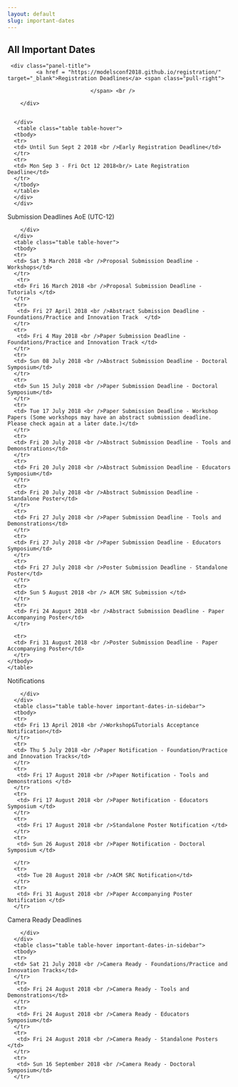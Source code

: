 ```yaml
---
layout: default
slug: important-dates
---
```

<div class="row">
 <div class="col-md-12" markdown="1">

<!-- Calls, Papers, Workshop submissions are Anywhere on Earth (i.e. UTC-12) -->

## All Important Dates


<div id="registration-dates" class="col-md-12">
    <div class="panel panel-primary">
      <div class="panel-heading">
	      
	 <div class="panel-title">
             <a href = "https://modelsconf2018.github.io/registration/" target="_blank">Registration Deadlines</a> <span class="pull-right"> 
                               
                              </span> <br />
	      
        </div>
	
	
      </div>
       <table class="table table-hover">
      <tbody>
      <tr>
      <td> Until Sun Sept 2 2018 <br />Early Registration Deadline</td>
      </tr>
      <tr>
      <td> Mon Sep 3 - Fri Oct 12 2018<br/> Late Registration Deadline</td>
      </tr>
      </tbody>
      </table>
      </div>
      </div>
<div id="submission-dates" class="col-md-12">
    <div class="panel panel-primary">
      <div class="panel-heading">
        <div class="panel-title">
             Submission Deadlines <span class="pull-right"> 
                                <span class="glyphicon glyphicon-globe"></span>
                                <span class="glyphicon glyphicon-time"></span>
                                AoE (UTC-12)
                              </span> <br />
	      
        </div>
      </div>
      <table class="table table-hover">
      <tbody>
      <tr>
      <td> Sat 3 March 2018 <br />Proposal Submission Deadline - Workshops</td>
      </tr>
       <tr>
      <td> Fri 16 March 2018 <br />Proposal Submission Deadline - Tutorials </td>
      </tr>
      <tr>
       <td> Fri 27 April 2018 <br />Abstract Submission Deadline - Foundations/Practice and Innovation Track  </td>
      </tr>
      <tr>
       <td> Fri 4 May 2018 <br />Paper Submission Deadline - Foundations/Practice and Innovation Track </td>
      </tr>
      <tr>
      <td> Sun 08 July 2018 <br />Abstract Submission Deadline - Doctoral Symposium</td>
      </tr>
      <tr>
      <td> Sun 15 July 2018 <br />Paper Submission Deadline - Doctoral Symposium</td>
      </tr>
      <tr>
      <td> Tue 17 July 2018 <br />Paper Submission Deadline - Workshop Papers (Some workshops may have an abstract submission deadline. Please check again at a later date.)</td>
      </tr>
      <tr>
      <td> Fri 20 July 2018 <br />Abstract Submission Deadline - Tools and Demonstrations</td>
      </tr>
      <tr>
      <td> Fri 20 July 2018 <br />Abstract Submission Deadline - Educators Symposium</td>
      </tr>
      <tr>
      <td> Fri 20 July 2018 <br />Abstract Submission Deadline - Standalone Poster</td>
      </tr>
      <tr>
      <td> Fri 27 July 2018 <br />Paper Submission Deadline - Tools and Demonstrations</td>
      </tr>
      <tr>
      <td> Fri 27 July 2018 <br />Paper Submission Deadline - Educators Symposium</td>
      </tr>
      <tr>
      <td> Fri 27 July 2018 <br />Poster Submission Deadline - Standalone Poster</td>
      </tr>
      <tr>
      <td> Sun 5 August 2018 <br /> ACM SRC Submission </td>
      </tr>
      <tr>
      <td> Fri 24 August 2018 <br />Abstract Submission Deadline - Paper Accompanying Poster</td>
      </tr>
      
      <tr>
      <td> Fri 31 August 2018 <br />Poster Submission Deadline - Paper Accompanying Poster</td>
      </tr>
   	</tbody>
   	</table>  
 </div>
 </div>

  <div id="notification-dates" class="col-md-12">
    <div class="panel panel-primary">
      <div class="panel-heading">
        <div class="panel-title">
             Notifications <span class="pull-right"> 
                                <!-- <span class="glyphicon glyphicon-globe"></span> -->
                                <!-- <span class="glyphicon glyphicon-time"></span> -->
                                <!-- AoE (UTC-12) -->
                              </span> <br />
	      
        </div>
      </div>
      <table class="table table-hover important-dates-in-sidebar">
      <tbody>
      <tr>
      <td> Fri 13 April 2018 <br />Workshop&Tutorials Acceptance Notification</td>
      </tr>
      <tr>
      <td> Thu 5 July 2018 <br />Paper Notification - Foundation/Practice and Innovation Tracks</td>
      </tr>
      <tr>
       <td> Fri 17 August 2018 <br />Paper Notification - Tools and Demonstrations </td>
      </tr>
      <tr>
       <td> Fri 17 August 2018 <br />Paper Notification - Educators Symposium </td>
      </tr>
      <tr>
       <td> Fri 17 August 2018 <br />Standalone Poster Notification </td>
      </tr>
      <tr>
       <td> Sun 26 August 2018 <br />Paper Notification - Doctoral Symposium </td>

      </tr>
      <tr>
       <td> Tue 28 August 2018 <br />ACM SRC Notification</td>
      </tr>
      <tr>
       <td> Fri 31 August 2018 <br />Paper Accompanying Poster Notification </td>
      </tr>
   </tbody>
   </table>  
  </div>
  </div>

  <div id="camera-dates" class="col-md-12">
    <div class="panel panel-primary">
      <div class="panel-heading">
        <div class="panel-title">
             Camera Ready Deadlines <span class="pull-right"> 
                                <!-- <span class="glyphicon glyphicon-globe"></span> -->
                                <!-- <span class="glyphicon glyphicon-time"></span> -->
                                <!-- AoE (UTC-12) -->
                              </span> <br />
        
        </div>
      </div>
      <table class="table table-hover important-dates-in-sidebar">
      <tbody>
      <tr>
      <td> Sat 21 July 2018 <br />Camera Ready - Foundations/Practice and Innovation Tracks</td>
      </tr>
      <tr>
       <td> Fri 24 August 2018 <br />Camera Ready - Tools and Demonstrations</td>
      </tr>
      <tr>
       <td> Fri 24 August 2018 <br />Camera Ready - Educators Symposium</td>
      </tr>
      <tr>
       <td> Fri 24 August 2018 <br />Camera Ready - Standalone Posters </td>
      </tr>
      <tr>
       <td> Sun 16 September 2018 <br />Camera Ready - Doctoral Symposium</td>
      </tr>
   </tbody>
   </table>  
  </div>
  </div>

</div>
</div>


